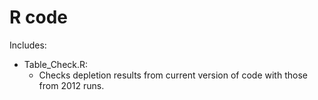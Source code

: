# R code

Includes:

* Table_Check.R: 
	* Checks depletion results from current version of code with those from 2012 runs.
		
	
